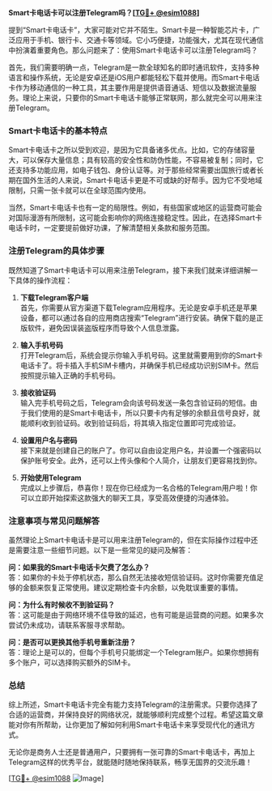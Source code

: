 **Smart卡电话卡可以注册Telegram吗？[[TG💪+ @esim1088](https://t.me/s/esim1088)]**

提到“Smart卡电话卡”，大家可能对它并不陌生。Smart卡是一种智能芯片卡，广泛应用于手机、银行卡、交通卡等领域。它小巧便捷，功能强大，尤其在现代通信中扮演着重要角色。那么问题来了：使用Smart卡电话卡可以注册Telegram吗？

首先，我们需要明确一点，Telegram是一款全球知名的即时通讯软件，支持多种语言和操作系统，无论是安卓还是iOS用户都能轻松下载并使用。而Smart卡电话卡作为移动通信的一种工具，其主要作用是提供语音通话、短信以及数据流量服务。理论上来说，只要你的Smart卡电话卡能够正常联网，那么就完全可以用来注册Telegram。

### Smart卡电话卡的基本特点

Smart卡电话卡之所以受到欢迎，是因为它具备诸多优点。比如，它的存储容量大，可以保存大量信息；具有较高的安全性和防伪性能，不容易被复制；同时，它还支持多功能应用，如电子钱包、身份认证等。对于那些经常需要出国旅行或者长期在国外生活的人来说，Smart卡电话卡更是不可或缺的好帮手。因为它不受地域限制，只需一张卡就可以在全球范围内使用。

当然，Smart卡电话卡也有一定的局限性。例如，有些国家或地区的运营商可能会对国际漫游有所限制，这可能会影响你的网络连接稳定性。因此，在选择Smart卡电话卡时，一定要提前做好功课，了解清楚相关条款和服务范围。

### 注册Telegram的具体步骤

既然知道了Smart卡电话卡可以用来注册Telegram，接下来我们就来详细讲解一下具体的操作流程：

1. **下载Telegram客户端**  
   首先，你需要从官方渠道下载Telegram应用程序。无论是安卓手机还是苹果设备，都可以通过各自的应用商店搜索“Telegram”进行安装。确保下载的是正版软件，避免因误装盗版程序而导致个人信息泄露。

2. **输入手机号码**  
   打开Telegram后，系统会提示你输入手机号码。这里就需要用到你的Smart卡电话卡了。将卡插入手机SIM卡槽内，并确保手机已经成功识别SIM卡。然后按照提示输入正确的手机号码。

3. **接收验证码**  
   输入完手机号码之后，Telegram会向该号码发送一条包含验证码的短信。由于我们使用的是Smart卡电话卡，所以只要卡内有足够的余额且信号良好，就能顺利收到验证码。收到验证码后，将其填入指定位置即可完成验证。

4. **设置用户名与密码**  
   接下来就是创建自己的账户了。你可以自由设定用户名，并设置一个强密码以保护账号安全。此外，还可以上传头像和个人简介，让朋友们更容易找到你。

5. **开始使用Telegram**  
   完成以上步骤后，恭喜你！现在你已经成为一名合格的Telegram用户啦！你可以立即开始探索这款强大的聊天工具，享受高效便捷的沟通体验。

### 注意事项与常见问题解答

虽然理论上Smart卡电话卡是可以用来注册Telegram的，但在实际操作过程中还是需要注意一些细节问题。以下是一些常见的疑问及解答：

**问：如果我的Smart卡电话卡欠费了怎么办？**  
答：如果你的卡处于停机状态，那么自然无法接收短信验证码。这时你需要充值足够的金额来恢复正常使用。建议定期检查卡内余额，以免耽误重要的事情。

**问：为什么有时候收不到验证码？**  
答：这可能是由于网络环境不佳导致的延迟，也有可能是运营商的问题。如果多次尝试仍未成功，请联系客服寻求帮助。

**问：是否可以更换其他手机号重新注册？**  
答：理论上是可以的，但每个手机号只能绑定一个Telegram账户。如果你想拥有多个账户，可以选择购买额外的SIM卡。

### 总结

综上所述，Smart卡电话卡完全有能力支持Telegram的注册需求。只要你选择了合适的运营商，并保持良好的网络状况，就能够顺利完成整个过程。希望这篇文章能对你有所帮助，让你更加了解如何利用Smart卡电话卡来享受现代化的通讯方式。

无论你是商务人士还是普通用户，只要拥有一张可靠的Smart卡电话卡，再加上Telegram这样的优秀平台，就能随时随地保持联系，畅享无国界的交流乐趣！

[[TG💪+ @esim1088](https://t.me/s/esim1088) ![Image](https://i.postimg.cc/4NQfJmqS/Snipaste-2025-05-13-00-14-12.png)]